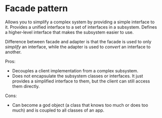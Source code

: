 # Facade pattern
Allows you to simplify a complex system by providing a simple interface to it. Provides a unified interface to a set of interfaces in a subsystem. Defines a higher-level interface that makes the subsystem easier to use.

Difference between facade and adapter is that the facade is used to only _simplify_ an interface, while the adapter is used to _convert_ an interface to another.

Pros:
- Decouples a client implementation from a complex subsystem.
- Does not encapsulate the subsystem classes or interfaces. It just provides a simplified interface to them, but the client can still access them directly.

Cons:
- Can become a god object (a class that knows too much or does too much) and is coupled to all classes of an app.